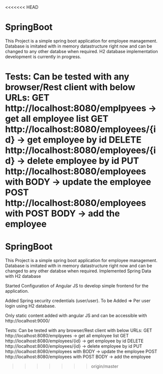 <<<<<<< HEAD
# SpringBoot
This Project is a simple spring boot application for employee management.
Database is imitated with in memory datastructure right now and can be changed to any other databse when required.
H2 database implementation development is currently in progress.

Tests:
Can be tested with any browser/Rest client with below URLs:
GET http://localhost:8080/emplpyees -> get all employee list
GET http://localhost:8080/employees/{id} -> get employee by id
DELETE http://localhost:8080/employees/{id} -> delete employee by id
PUT http://localhost:8080/employees with BODY -> update the employee
POST http://localhost:8080/employees with POST BODY -> add the employee
=======
# SpringBoot
This Project is a simple spring boot application for employee management.
Database is imitated with in memory datastructure right now and can be changed to any other databse when required.
Implemented Spring Data with H2 database

Started Configuration of Angular JS to develop simple frontend for the application.

Added Spring security credentials (user/user). To be Added => Per user login using H2 database.

Only static content added with angular JS and can be accessible with http://localhost:9000/


Tests:
Can be tested with any browser/Rest client with below URLs:
GET http://localhost:8080/emplpyees -> get all employee list
GET http://localhost:8080/employees/{id} -> get employee by id
DELETE http://localhost:8080/employees/{id} -> delete employee by id
PUT http://localhost:8080/employees with BODY -> update the employee
POST http://localhost:8080/employees with POST BODY -> add the employee
>>>>>>> origin/master
